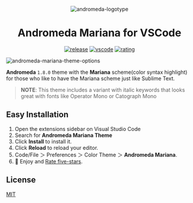 
<div align="center">

![andromeda-logotype](images/main.png)

# Andromeda Mariana for VSCode
  
[![release](https://img.shields.io/github/release/myaaghubi/Andromeda-Mariana-VSCode.svg?style=for-the-badge&logo=github&logoColor=white&colorA=2b303b&colorB=00e8c6)](https://github.com/myaaghubi/Andromeda-Mariana-VSCode/releases/latest)
[![vscode](https://img.shields.io/badge/VS_Code-v1.26+-373277.svg?style=for-the-badge&logo=microsoft&logoColor=white&colorA=2b303b&colorB=7cb7ff)](https://code.visualstudio.com/updates/v1_26)
[![rating](https://img.shields.io/visual-studio-marketplace/stars/myaaghubi.andromeda-mariana-vscode?style=for-the-badge&logo=reverbnation&logoColor=white&colorA=2b303b&colorB=FFE66D)](https://marketplace.visualstudio.com/items?itemName=myaaghubi.andromeda-mariana-vscode)

</div>

![andromeda-mariana-theme-options](images/theme-options.png)

**Andromeda** `1.8.0` theme with the **Mariana** scheme(color syntax highlight) for those who like to have the Mariana scheme just like Sublime Text.

> **NOTE**: This theme includes a variant with italic keywords that looks great with fonts like Operator Mono or Catograph Mono

## Easy Installation

1. Open the extensions sidebar on Visual Studio Code
2. Search for **Andromeda Mariana Theme**
3. Click **Install** to install it.
4. Click **Reload** to reload your editor.
5. Code/File ＞ Preferences ＞ Color Theme ＞ **Andromeda Mariana**.
6. 🌟 Enjoy and [Rate five-stars](https://marketplace.visualstudio.com/items?itemName=myaaghubi.andromeda-mariana-vscode&ssr=false#review-details).
## License

[MIT](https://github.com/release/myaaghubi/Andromeda-Mariana-VSCode/blob/master/LICENSE.md)

